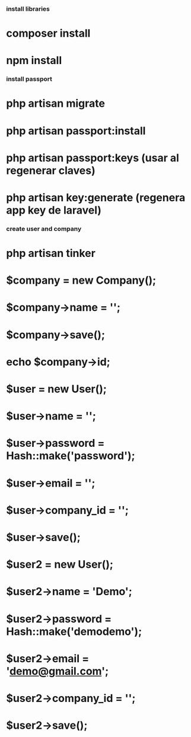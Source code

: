 ### install libraries

# composer install
# npm install

### install passport

# php artisan migrate
# php artisan passport:install
# php artisan passport:keys (usar al regenerar claves)
# php artisan key:generate (regenera app key de laravel)

### create user and company

# php artisan tinker

# $company = new Company();
# $company->name = '';
# $company->save();
# echo $company->id;

# $user = new User();
# $user->name = '';
# $user->password = Hash::make('password');
# $user->email = '';
# $user->company_id = '';
# $user->save();

# $user2 = new User();
# $user2->name = 'Demo';
# $user2->password = Hash::make('demodemo');
# $user2->email = 'demo@gmail.com';
# $user2->company_id = '';
# $user2->save();

